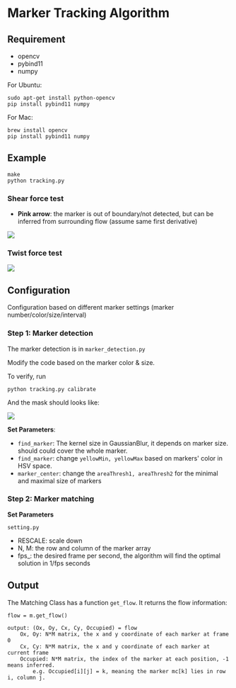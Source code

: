 # Marker Tracking Algorithm

## Requirement

* opencv
* pybind11
* numpy


For Ubuntu:

```
sudo apt-get install python-opencv
pip install pybind11 numpy
```

For Mac:

```
brew install opencv
pip install pybind11 numpy
```

## Example

```
make
python tracking.py
```

### Shear force test
* **Pink arrow**: the marker is out of boundary/not detected, but can be inferred from surrounding flow (assume same first derivative)

![](results/shear_flow.gif)

### Twist force test
![](results/twist_flow.gif)


## Configuration

Configuration based on different marker settings (marker number/color/size/interval)


### Step 1: Marker detection

The marker detection is in	`marker_detection.py`

Modify the code based on the marker color & size.

To verify, run

```
python tracking.py calibrate
```

And the mask should looks like:

![](results/mask.gif)


**Set Parameters**:

* `find_marker`: The kernel size in GaussianBlur, it depends on marker size. should could cover the whole marker.
* `find_marker`: change `yellowMin, yellowMax` based on markers' color in HSV space.
* `marker_center`: change the `areaThresh1, areaThresh2` for the minimal and maximal size of markers



### Step 2: Marker matching

**Set Parameters**

`setting.py`

* RESCALE: scale down
* N, M: the row and column of the marker array
* fps_: the desired frame per second, the algorithm will find the optimal solution in 1/fps seconds


## Output

The Matching Class has a function `get_flow`. It returns the flow information:

```
flow = m.get_flow()

output: (Ox, Oy, Cx, Cy, Occupied) = flow
    Ox, Oy: N*M matrix, the x and y coordinate of each marker at frame 0
    Cx, Cy: N*M matrix, the x and y coordinate of each marker at current frame
    Occupied: N*M matrix, the index of the marker at each position, -1 means inferred. 
        e.g. Occupied[i][j] = k, meaning the marker mc[k] lies in row i, column j.
```

